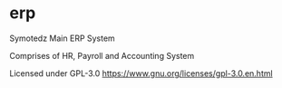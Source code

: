 # erp
 Symotedz Main ERP System
 
 Comprises of HR, Payroll and Accounting System

 Licensed under GPL-3.0 https://www.gnu.org/licenses/gpl-3.0.en.html
